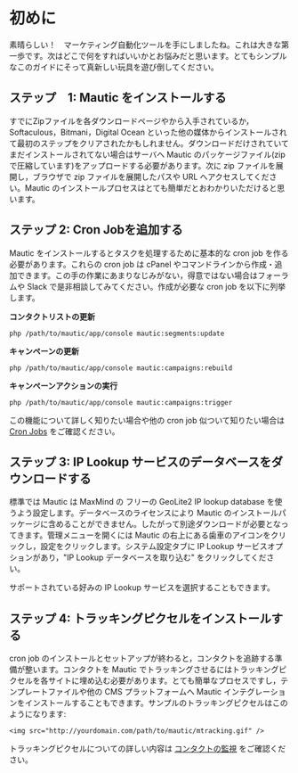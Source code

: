 # 初めに

素晴らしい！　マーケティング自動化ツールを手にしましたね。これは大きな第一歩です。次はどこで何をすればいいかとお悩みだと思います。とてもシンプルなこのガイドにそって真新しい玩具を遊び倒してください。

## ステップ　1: Mautic をインストールする

すでにZipファイルを各ダウンロードページやから入手されているか，Softaculous，Bitmani，Digital Ocean といった他の媒体からインストールされて最初のステップをクリアされたかもしれません。ダウンロードだけされていてまだインストールされてない場合はサーバへ Mautic のパッケージファイル(zip で圧縮しています)をアップロードする必要があります。次に zip ファイルを展開し，ブラウザで zip ファイルを展開したパスや URL へアクセスしてください。Mautic のインストールプロセスはとても簡単だとおわかりいただけると思います。

## ステップ 2: Cron Jobを追加する

Mautic をインストールするとタスクを処理するために基本的な cron job を作る必要があります。これらの cron job は cPanel やコマンドラインから作成・追加できます。この手の作業にあまりなじみがない，得意ではない場合はフォーラムや Slack で是非相談してみてください。作成が必要な cron job を以下に列挙します。

**コンタクトリストの更新**

`php /path/to/mautic/app/console mautic:segments:update`

**キャンペーンの更新**

`php /path/to/mautic/app/console mautic:campaigns:rebuild`

**キャンペーンアクションの実行**

`php /path/to/mautic/app/console mautic:campaigns:trigger`

この機能について詳しく知りたい場合や他の cron job 似ついて知りたい場合は [Cron Jobs](./../setup/cron_jobs.html) をご確認ください。

## ステップ 3: IP Lookup サービスのデータベースをダウンロードする

標準では Mautic は MaxMind の フリーの GeoLite2 IP lookup database を使うよう設定します。データベースのライセンスにより Mautic のインストールパッケージに含めることができません。したがって別途ダウンロードが必要となってきます。管理メニューを開くには Mautic の右上にある歯車のアイコンをクリックし，設定をクリックします。システム設定タブに IP Lookup サービスオプションがあり，"IP Lookup データベースを取り込む" をクリックしてください。

サポートされている好みの IP Lookup サービスを選択することもできます。

## ステップ 4: トラッキングピクセルをインストールする

cron job のインストールとセットアップが終わると，コンタクトを追跡する準備が整います。コンタクトを Mautic でトラッキングさせるにはトラッキングピクセルを各サイトに埋め込む必要があります。とても簡単なプロセスですし，テンプレートファイルや他の CMS プラットフォームへ Mautic インテグレーションをインストールすることもできます。サンプルのトラッキングピクセルはこのようになります:

`<img src="http://yourdomain.com/path/to/mautic/mtracking.gif" />`

トラッキングピクセルについての詳しい内容は  [コンタクトの監視](./../contacts/contact_monitoring.html) をご確認ください。
